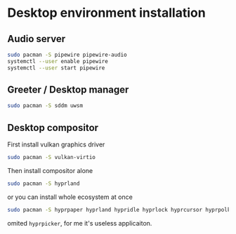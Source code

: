 # Desktop environment installation

## Audio server

```bash
sudo pacman -S pipewire pipewire-audio
systemctl --user enable pipewire
systemctl --user start pipewire
```

## Greeter / Desktop manager

```bash
sudo pacman -S sddm uwsm
```

## Desktop compositor

First install vulkan graphics driver

```bash
sudo pacman -S vulkan-virtio
```

Then install compositor alone

```bash
sudo pacman -S hyprland 
```

or you can install whole ecosystem at once

```bash
sudo pacman -S hyprpaper hyprland hypridle hyprlock hyprcursor hyprpolkitagent hyprsunset
```

omited `hyprpicker`, for me it's useless applicaiton.
